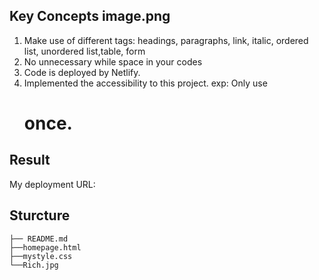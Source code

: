 ## Key Concepts image.png
1. Make use of different tags: headings, paragraphs, link, italic, ordered list, unordered list,table, form
2. No unnecessary while space in your codes
3. Code is deployed by Netlify.
4. Implemented the accessibility to this project. exp: Only use <h1> once. 


## Result
My deployment URL: 


## Sturcture
````
├── README.md
├──homepage.html
├──mystyle.css
└──Rich.jpg
````
